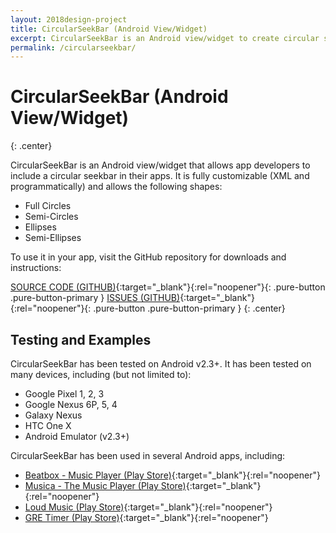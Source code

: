 ```yaml
---
layout: 2018design-project
title: CircularSeekBar (Android View/Widget)
excerpt: CircularSeekBar is an Android view/widget to create circular seekbars
permalink: /circularseekbar/
---
```

<div class="center"><amp-img src="/images/circularseekbar_icon.png" width="128" height="128" alt="CircularSeekBar Icon"></amp-img></div>

# CircularSeekBar (Android View/Widget)
{: .center}

CircularSeekBar is an Android view/widget that allows app developers to include a circular seekbar in their apps. It is fully customizable (XML and programmatically) and allows the following shapes:

* Full Circles
* Semi-Circles
* Ellipses
* Semi-Ellipses

To use it in your app, visit the GitHub repository for downloads and instructions:

[SOURCE CODE (GITHUB)](https://github.com/devadvance/circularseekbar){:target="_blank"}{:rel="noopener"}{: .pure-button .pure-button-primary }
[ISSUES (GITHUB)](https://github.com/devadvance/circularseekbar/issues){:target="_blank"}{:rel="noopener"}{: .pure-button .pure-button-primary }
{: .center}

## Testing and Examples

CircularSeekBar has been tested on Android v2.3+. It has been tested on many devices, including (but not limited to):

* Google Pixel 1, 2, 3
* Google Nexus 6P, 5, 4
* Galaxy Nexus
* HTC One X
* Android Emulator (v2.3+)

CircularSeekBar has been used in several Android apps, including:

* [Beatbox - Music Player (Play Store)](https://play.google.com/store/apps/details?id=musicplayer.beatbox){:target="_blank"}{:rel="noopener"}
* [Musica - The Music Player (Play Store)](https://play.google.com/store/apps/details?id=com.evandroid.musica){:target="_blank"}{:rel="noopener"}
* [Loud Music (Play Store)](https://play.google.com/store/apps/details?id=com.itsgaurav.loudmusic){:target="_blank"}{:rel="noopener"}
* [GRE Timer (Play Store)](https://play.google.com/store/apps/details?id=com.academikapps.gretimer){:target="_blank"}{:rel="noopener"}
